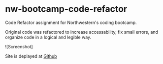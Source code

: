 # nw-bootcamp-code-refactor
Code Refactor assignment for Northwestern's coding bootcamp.

Original code was refactored to increase accessability, fix small errors, and organize code in a logical and legible way.


![Screenshot]

Site is deplayed at [Github](https://mfrancisco9.github.io/nw-bootcamp-code-refactor/)  


